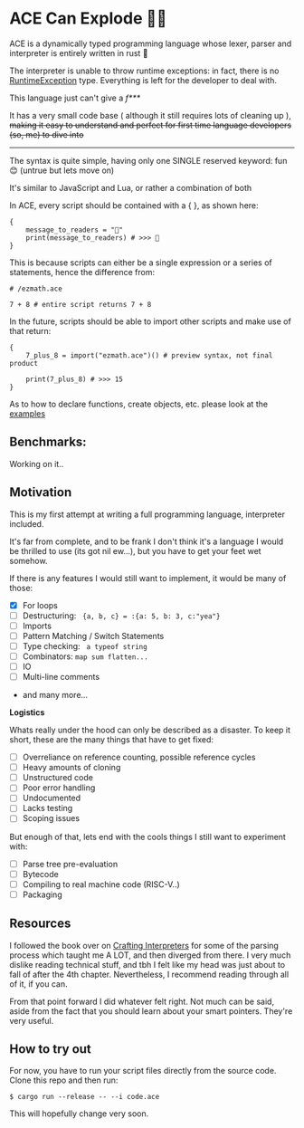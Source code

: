 # ACE Can Explode 🧨🧨

ACE is a dynamically typed programming language whose lexer, parser and interpreter is entirely written in rust 🦀

The interpreter is unable to throw runtime exceptions: in fact, there is no [RuntimeException](/src/interpreter.rs) type. Everything is left for the developer to deal with.

This language just can't give a *f\*\*\**

It has a very small code base ( although it still requires lots of cleaning up ), ~~making it easy to understand and perfect for first time language developers (so, me) to dive into~~

---

The syntax is quite simple, having only one SINGLE reserved keyword: fun 😊 (untrue but lets move on)

It's similar to JavaScript and Lua, or rather a combination of both

In ACE, every script should be contained with a { }, as shown here:
```
{
    message_to_readers = "🐛"
    print(message_to_readers) # >>> 🐛
}
```

This is because scripts can either be a single expression or a series of statements, hence the difference from:

``` hey
# /ezmath.ace

7 + 8 # entire script returns 7 + 8
```

In the future, scripts should be able to import other scripts and make use of that return:

```
{
    7_plus_8 = import("ezmath.ace")() # preview syntax, not final product

    print(7_plus_8) # >>> 15
}
```

As to how to declare functions, create objects, etc. please look at the [examples](/examples/)

## Benchmarks:
Working on it..


## Motivation
This is my first attempt at writing a full programming language, interpreter included.

It's far from complete, and to be frank I don't think it's a language I would be thrilled to use (its got nil ew...), but you have to get your feet wet somehow.

If there is any features I would still want to implement, it would be many of those:

- [x] For loops
- [ ] Destructuring: `` {a, b, c} = :{a: 5, b: 3, c:"yea"}``
- [ ] Imports
- [ ] Pattern Matching / Switch Statements
- [ ] Type checking: `` a typeof string``
- [ ] Combinators: ``map sum flatten...``
- [ ] IO
- [ ] Multi-line comments
- and many more...

__Logistics__

Whats really under the hood can only be described as a disaster. To keep it short, these are the many things that have to get fixed:
- [ ] Overreliance on reference counting, possible reference cycles
- [ ] Heavy amounts of cloning
- [ ] Unstructured code
- [ ] Poor error handling
- [ ] Undocumented
- [ ] Lacks testing
- [ ] Scoping issues

But enough of that, lets end with the cools things I still want to experiment with:
- [ ] Parse tree pre-evaluation
- [ ] Bytecode
- [ ] Compiling to real machine code (RISC-V..)
- [ ] Packaging

## Resources
I followed the book over on [Crafting Interpreters](https://craftinginterpreters.com/) for some of the parsing process which taught me A LOT, and then diverged from there. I very much dislike reading technical stuff, and tbh I felt like my head was just about to fall of after the 4th chapter. Nevertheless, I recommend reading through all of it, if you can.

From that point forward I did whatever felt right. Not much can be said, aside from the fact that you should learn about your smart pointers. They're very useful.

## How to try out
For now, you have to run your script files directly from the source code. Clone this repo and then run:

```$ cargo run --release -- --i code.ace ```

This will hopefully change very soon.


